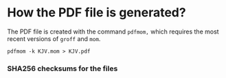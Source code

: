 # How the PDF file is generated?
The PDF file is created with the command `pdfmom,` which requires the most recent versions of `groff` and `mom`.

```shell
pdfmom -k KJV.mom > KJV.pdf
```

### SHA256 checksums for the files
```txt

